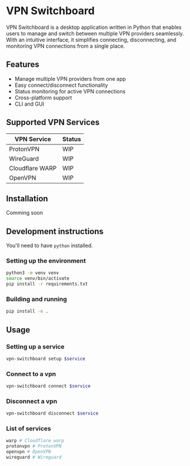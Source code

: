 # VPN Switchboard
VPN Switchboard is a desktop application written in Python that enables users to manage and switch between multiple VPN providers seamlessly. With an intuitive interface, it simplifies connecting, disconnecting, and monitoring VPN connections from a single place.

## Features

- Manage multiple VPN providers from one app
- Easy connect/disconnect functionality
- Status monitoring for active VPN connections
- Cross-platform support
- CLI and GUI

## Supported VPN Services

| VPN Service        | Status |
|--------------------|--------|
| ProtonVPN          | WIP    |
| WireGuard          | WIP    |
| Cloudflare WARP    | WIP    |
| OpenVPN            | WIP    |

## Installation

Comming soon

## Development instructions
You'll need to have `python` installed.

### Setting up the environment
```sh
python3 -m venv venv
source venv/bin/activate
pip install -r requirements.txt
```

### Building and running
```sh
pip install -e .
```

## Usage

### Setting up a service
```sh
vpn-switchboard setup $service
```

### Connect to a vpn
```sh
vpn-switchboard connect $service
```

### Disconnect a vpn
```sh
vpn-switchboard disconnect $service
```

### List of services
```sh
warp # Cloudflare warp
protonvpn # ProtonVPN
openvpn # OpenVPN
wireguard # Wireguard
```
